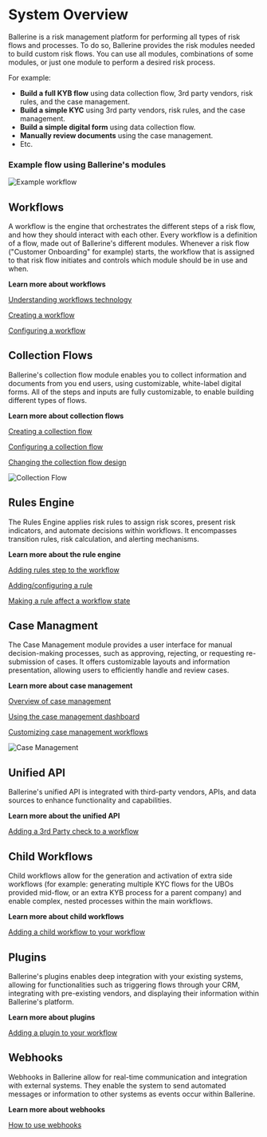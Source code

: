 # System Overview


Ballerine is a risk management platform for performing all types of risk flows and processes. To do so, Ballerine provides the risk modules needed to build custom risk flows. You can use all modules, combinations of some modules, or just one module to perform a desired risk process.

For example: 
- **Build a full KYB flow** using data collection flow, 3rd party vendors, risk rules, and the case management. 
- **Build a simple KYC** using 3rd party vendors, risk rules, and the case management. 
- **Build a simple digital form** using data collection flow. 
- **Manually review documents** using the case management.
-  Etc.

### Example flow using Ballerine's modules

<img title="Example workflow" alt="Example workflow" src="https://uploads-ssl.webflow.com/62a3bad46800eb4715b2faf1/669ea9cfe853bf03be6dcbc3_Workflow%20example.png">



## Workflows
A workflow is the engine that orchestrates the different steps of a risk flow, and how they should interact with each other.
Every workflow is a definition of a flow, made out of Ballerine's different modules.
Whenever a risk flow ("Customer Onboarding" for example) starts, the workflow that is assigned to that risk flow initiates and controls which module should be in use and when.

**Learn more about workflows**

 [Understanding workflows technology](websites/docs/src/content/docs/en/learn/workflows_technology.md)

 [Creating a workflow](websites/docs/src/content/docs/en/learn/creating_a_workflow.md)

 [Configuring a workflow](websites/docs/src/content/docs/en/learn/configuring_a_workflow.md)


## Collection Flows
Ballerine's collection flow module enables you to collect information and documents from you end users, using customizable, white-label digital forms.
All of the steps and inputs are fully customizable, to enable building different types of flows.

**Learn more about collection flows**

[Creating a collection flow](websites/docs/src/content/docs/en/learn/creating_a_collection_flow)

[Configuring a collection flow](websites/docs/src/content/docs/en/learn/configuring_a_collection_flow.md)

[Changing the collection flow design](websites/docs/src/content/docs/en/learn/changing_the_collection_flow_design.md)


<img title="Collection Flow" alt="Collection Flow" src="https://uploads-ssl.webflow.com/62a3bad46800eb4715b2faf1/669eacfd54f5c71e9c9edb85_Collection%20flow%20example.png">




## Rules Engine
The Rules Engine applies risk rules to assign risk scores, present risk indicators, and automate decisions within workflows. It encompasses transition rules, risk calculation, and alerting mechanisms.

**Learn more about the rule engine**

[Adding rules step to the workflow](websites/docs/src/content/docs/en/learn/adding_rules_step_to_the_workflow.md)

[Adding/configuring a rule](websites/docs/src/content/docs/en/learn/adding_or_configuring_a_rule.md)

[Making a rule affect a workflow state](websites/docs/src/content/docs/en/learn/making_a_rule_affect_a_workflow_state.md)

## Case Managment
The Case Management module provides a user interface for manual decision-making processes, such as approving, rejecting, or requesting re-submission of cases. It offers customizable layouts and information presentation, allowing users to efficiently handle and review cases. 

**Learn more about case management**

[Overview of case management](websites/docs/src/content/docs/en/learn/overview_of_case_management.md) 

[Using the case management dashboard](websites/docs/src/content/docs/en/learn/using_the_case_management_dashboard.md) 

[Customizing case management workflows](websites/docs/src/content/docs/en/learn/customizing_case_management_workflows.md)


<img title="Case Management" alt="Case Management" src="https://uploads-ssl.webflow.com/62a3bad46800eb4715b2faf1/669eb373c7708310d2b4ac61_Case%20managment%20example.png">

## Unified API

Ballerine's unified API is integrated with third-party vendors, APIs, and data sources to enhance functionality and capabilities.

**Learn more about the unified API**

[Adding a 3rd Party check to a workflow]() 

## Child Workflows
Child workflows allow for the generation and activation of extra side workflows (for example: generating multiple KYC flows for the UBOs provided mid-flow, or an extra KYB process for a parent company) and enable complex, nested processes within the main workflows.

**Learn more about child workflows**

[Adding a child workflow to your workflow](websites/docs/src/content/docs/en/learn/adding_a_3rd_party_check_to_a_workflow.md) 

## Plugins

Ballerine's plugins enables deep integration with your existing systems, allowing for functionalities such as triggering flows through your CRM, integrating with pre-existing vendors, and displaying their information within Ballerine's platform.

**Learn more about plugins**

[Adding a plugin to your workflow](websites/docs/src/content/docs/en/learn/adding_a_plugin_to_your_workflow.md) 


## Webhooks
Webhooks in Ballerine allow for real-time communication and integration with external systems. They enable the system to send automated messages or information to other systems as events occur within Ballerine.

**Learn more about webhooks**

[How to use webhooks](websites/docs/src/content/docs/en/learn/how_to_use_webhooks.md)  

